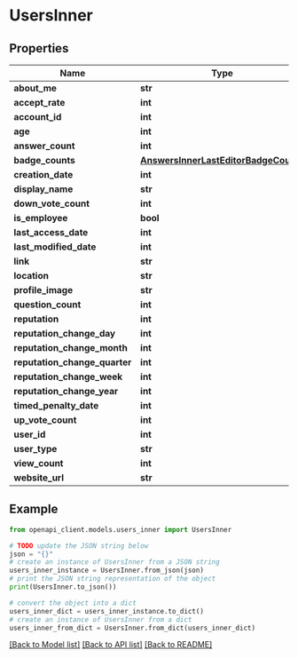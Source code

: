 # UsersInner


## Properties

Name | Type | Description | Notes
------------ | ------------- | ------------- | -------------
**about_me** | **str** |  | [optional] 
**accept_rate** | **int** |  | [optional] 
**account_id** | **int** |  | [optional] 
**age** | **int** |  | [optional] 
**answer_count** | **int** |  | [optional] 
**badge_counts** | [**AnswersInnerLastEditorBadgeCounts**](AnswersInnerLastEditorBadgeCounts.md) |  | [optional] 
**creation_date** | **int** |  | [optional] 
**display_name** | **str** |  | [optional] 
**down_vote_count** | **int** |  | [optional] 
**is_employee** | **bool** |  | [optional] 
**last_access_date** | **int** |  | [optional] 
**last_modified_date** | **int** |  | [optional] 
**link** | **str** |  | [optional] 
**location** | **str** |  | [optional] 
**profile_image** | **str** |  | [optional] 
**question_count** | **int** |  | [optional] 
**reputation** | **int** |  | [optional] 
**reputation_change_day** | **int** |  | [optional] 
**reputation_change_month** | **int** |  | [optional] 
**reputation_change_quarter** | **int** |  | [optional] 
**reputation_change_week** | **int** |  | [optional] 
**reputation_change_year** | **int** |  | [optional] 
**timed_penalty_date** | **int** |  | [optional] 
**up_vote_count** | **int** |  | [optional] 
**user_id** | **int** |  | [optional] 
**user_type** | **str** |  | [optional] 
**view_count** | **int** |  | [optional] 
**website_url** | **str** |  | [optional] 

## Example

```python
from openapi_client.models.users_inner import UsersInner

# TODO update the JSON string below
json = "{}"
# create an instance of UsersInner from a JSON string
users_inner_instance = UsersInner.from_json(json)
# print the JSON string representation of the object
print(UsersInner.to_json())

# convert the object into a dict
users_inner_dict = users_inner_instance.to_dict()
# create an instance of UsersInner from a dict
users_inner_from_dict = UsersInner.from_dict(users_inner_dict)
```
[[Back to Model list]](../README.md#documentation-for-models) [[Back to API list]](../README.md#documentation-for-api-endpoints) [[Back to README]](../README.md)


